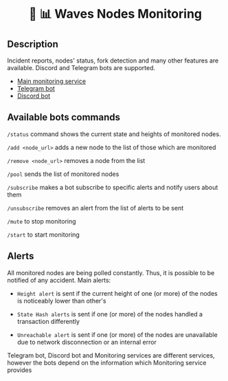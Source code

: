 <h1 align="center">🔷 📊 Waves Nodes Monitoring</h1>

## Description

Incident reports, nodes' status, fork detection and many other features are available. Discord and Telegram bots are
supported.

* [Main monitoring service](./cmd/nodemon/README.md)
* [Telegram bot](./cmd/bots/telegram/README.md)
* [Discord bot](./cmd/bots/discord/README.md)

## Available bots commands

`/status` command shows the current state and heights of monitored nodes.

`/add <node_url>` adds a new node to the list of those which are monitored

`/remove <node_url>` removes a node from the list

`/pool` sends the list of monitored nodes

`/subscribe` makes a bot subscribe to specific alerts and notify users about them

`/unsubscribe` removes an alert from the list of alerts to be sent

`/mute` to stop monitoring

`/start` to start monitoring

## Alerts

All monitored nodes are being polled constantly. Thus, it is possible to be notified of any accident.
Main alerts:

- `Height alert` is sent if the current height of one (or more) of the nodes is noticeably lower than other's

- `State Hash alerts` is sent if one (or more) of the nodes handled a transaction differently

- `Unreachable alert` is sent if one (or more) of the nodes are unavailable due to network disconnection or an internal
  error

Telegram bot, Discord bot and Monitoring services are different services, however the bots depend on the information
which Monitoring service provides
